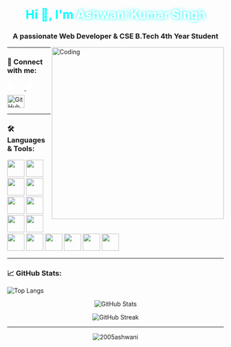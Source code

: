 <h1 align="center" style="transition: all 0.8s ease-in-out; color: #00ffff;">
  Hi 👋, I'm <span style="color:#ffffff; text-shadow: 0 0 8px #0ff;">Ashwani Kumar Singh</span>
</h1>
<h3 align="center">A passionate Web Developer & CSE B.Tech 4th Year Student</h3>

<img align="right" alt="Coding" width="400" src="https://user-images.githubusercontent.com/65373279/148280039-301b677b-74e7-49f8-af75-15e7c9253d74.png" />

---

### 🔗 Connect with me:

<p align="left">
  <a href="https://twitter.com/ashwanikumars05" target="_blank">
    <img align="center" src="https://cdn.jsdelivr.net/gh/devicons/devicon/icons/twitter/twitter-original.svg" alt="Twitter" height="30" width="40" style="filter: brightness(1000%) contrast(100%)" />
  </a>
  <a href="https://instagram.com/ashwani_kumar_singh_03" target="_blank">
    <img align="center" src="https://raw.githubusercontent.com/rahuldkjain/github-profile-readme-generator/master/src/images/icons/Social/instagram.svg" alt="Instagram" height="30" width="40" style="filter: brightness(1000%) contrast(100%)" />
  </a>
  <a href="https://github.com/2005Ashwani" target="_blank">
    <img align="center" src="https://img.icons8.com/ios-glyphs/30/ffffff/github.png" alt="GitHub" height="30" width="40" />
  </a>
</p>

---

### 🛠️ Languages & Tools:

<p align="left">
  <img src="https://cdn.jsdelivr.net/gh/devicons/devicon/icons/html5/html5-original.svg" width="40" height="40" />
  <img src="https://cdn.jsdelivr.net/gh/devicons/devicon/icons/css3/css3-original.svg" width="40" height="40" />
  <img src="https://www.vectorlogo.zone/logos/tailwindcss/tailwindcss-icon.svg" width="40" height="40" />
  <img src="https://cdn.jsdelivr.net/gh/devicons/devicon/icons/javascript/javascript-original.svg" width="40" height="40" />
  <img src="https://cdn.jsdelivr.net/gh/devicons/devicon/icons/react/react-original.svg" width="40" height="40" />
  <img src="https://cdn.jsdelivr.net/gh/devicons/devicon/icons/nodejs/nodejs-original.svg" width="40" height="40" />
  <img src="https://cdn.jsdelivr.net/gh/devicons/devicon/icons/express/express-original.svg" width="40" height="40" />
  <img src="https://cdn.jsdelivr.net/gh/devicons/devicon/icons/mongodb/mongodb-original.svg" width="40" height="40" />
  <img src="https://cdn.jsdelivr.net/gh/devicons/devicon/icons/mongoose/mongoose-original.svg" width="40" height="40" />
  <img src="https://www.vectorlogo.zone/logos/getpostman/getpostman-icon.svg" width="40" height="40" />
  <img src="https://cdn.jsdelivr.net/gh/devicons/devicon/icons/python/python-original.svg" width="40" height="40" />
  <img src="https://cdn.jsdelivr.net/gh/devicons/devicon/icons/c/c-original.svg" width="40" height="40" />
  <img src="https://cdn.jsdelivr.net/gh/devicons/devicon/icons/git/git-original.svg" width="40" height="40" />
  <img src="https://cdn.jsdelivr.net/gh/devicons/devicon/icons/linux/linux-original.svg" width="40" height="40" />
</p>

---

### 📈 GitHub Stats:

<p align="left">
  <img src="https://github-readme-stats.vercel.app/api/top-langs?username=2005ashwani&show_icons=true&locale=en&layout=compact&theme=radical" alt="Top Langs" />
</p>

<p align="center">
  <img src="https://github-readme-stats.vercel.app/api?username=2005ashwani&show_icons=true&locale=en&theme=radical" alt="GitHub Stats" />
</p>

<p align="center">
  <img src="https://github-readme-streak-stats.herokuapp.com/?user=2005ashwani&theme=radical" alt="GitHub Streak" />
</p>

---

<p align="center">
  <img src="https://komarev.com/ghpvc/?username=2005ashwani&label=Profile%20views&color=blue&style=flat" alt="2005ashwani" />
</p>
